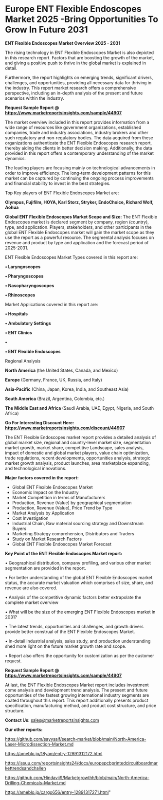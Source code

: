 # Europe ENT Flexible Endoscopes Market 2025 -Bring Opportunities To Grow In Future 2031

<Strong> ENT Flexible Endoscopes Market Overview 2025 - 2031</strong>

The rising technology in ENT Flexible Endoscopes Market is also depicted in this research report. Factors that are boosting the growth of the market, and giving a positive push to thrive in the global market is explained in detail.

Furthermore, the report highlights on emerging trends, significant drivers, challenges, and opportunities, providing all necessary data for thriving in the industry. This report market research offers a comprehensive perspective, including an in-depth analysis of the present and future scenarios within the industry.

<strong>Request Sample Report @ <a href=https://www.marketreportsinsights.com/sample/44907>https://www.marketreportsinsights.com/sample/44907</a></strong>

The market overview included in this report provides information from a wide range of resources like government organizations, established companies, trade and industry associations, industry brokers and other such regulatory and non-regulatory bodies. The data acquired from these organizations authenticate the ENT Flexible Endoscopes research report, thereby aiding the clients in better decision making. Additionally, the data provided in this report offers a contemporary understanding of the market dynamics.

The leading players are focusing mainly on technological advancements in order to improve efficiency. The long-term development patterns for this market can be captured by continuing the ongoing process improvements and financial stability to invest in the best strategies.

Top Key players of ENT Flexible Endoscopes Market are:

<strong>Olympus, Fujifilm, HOYA, Karl Storz, Stryker, EndoChoice, Richard Wolf, Aohua</strong>

<strong><b>Global ENT Flexible Endoscopes Market Scope and Size:</b></strong>
The ENT Flexible Endoscopes market is declared segment by company, region (country), type, and application. Players, stakeholders, and other participants in the global ENT Flexible Endoscopes market will gain the market scope as they use the report as a powerful resource. The segmental analysis focuses on revenue and product by type and application and the forecast period of 2025-2031.

ENT Flexible Endoscopes Market Types covered in this report are:

<strong>•  Laryngoscopes

•  Pharyngoscopes

•  Nasopharyngoscopes

•  Rhinoscopes</strong>

Market Applications covered in this report are:

<strong>•  Hospitals

•  Ambulatory Settings

•  ENT Clinics

•  

•  ENT Flexible Endoscopes</strong> 

Regional Analysis

<strong>North America</strong> (the United States, Canada, and Mexico)

<strong>Europe</strong> (Germany, France, UK, Russia, and Italy)

<strong>Asia-Pacific</strong> (China, Japan, Korea, India, and Southeast Asia)

<strong>South America</strong> (Brazil, Argentina, Colombia, etc.)

<strong>The Middle East and Africa</strong> (Saudi Arabia, UAE, Egypt, Nigeria, and South Africa)

<strong>Go For Interesting Discount Here: <a href=https://www.marketreportsinsights.com/discount/44907>https://www.marketreportsinsights.com/discount/44907</a></strong>

The ENT Flexible Endoscopes market report provides a detailed analysis of global market size, regional and country-level market size, segmentation market growth, market share, competitive Landscape, sales analysis, impact of domestic and global market players, value chain optimization, trade regulations, recent developments, opportunities analysis, strategic market growth analysis, product launches, area marketplace expanding, and technological innovations.

<strong><b>Major factors covered in the report:</b></strong>
<ul>
  <li>Global ENT Flexible Endoscopes Market </li>
  <li>Economic Impact on the Industry</li>
  <li>Market Competition in terms of Manufacturers</li>
  <li>Production, Revenue (Value) by geographical segmentation</li>
  <li>Production, Revenue (Value), Price Trend by Type</li>
  <li>Market Analysis by Application</li>
  <li>Cost Investigation</li>
  <li>Industrial Chain, Raw material sourcing strategy and Downstream Buyers</li>
  <li>Marketing Strategy comprehension, Distributors and Traders</li>
  <li>Study on Market Research Factors</li>
  <li>Global ENT Flexible Endoscopes Market Forecast</li>
</ul>

<strong><b>Key Point of the ENT Flexible Endoscopes Market report:</b></strong>

• Geographical distribution, company profiling, and various other market segmentation are provided in the report.

• For better understanding of the global ENT Flexible Endoscopes market status, the accurate market valuation which comprises of size, share, and revenue are also covered.

• Analysis of the competitive dynamic factors better extrapolate the complete market overview

• What will be the size of the emerging ENT Flexible Endoscopes market in 2031?

• The latest trends, opportunities and challenges, and growth drivers provide better construal of the ENT Flexible Endoscopes Market.

• In-detail industrial analysis, sales study, and production understanding shed more light on the future market growth rate and scope.

• Report also offers the opportunity for customization as per the customer request.

<strong>Request Sample Report @ <a href=https://www.marketreportsinsights.com/sample/44907>https://www.marketreportsinsights.com/sample/44907</a></strong>

At last, the ENT Flexible Endoscopes Market report includes investment come analysis and development trend analysis. The present and future opportunities of the fastest growing international industry segments are coated throughout this report. This report additionally presents product specification, manufacturing method, and product cost structure, and price structure.

<strong>Contact Us:</strong>
sales@marketreportsinsights.com

<strong>Our other reports:</strong>

<a href=https://github.com/sayysaif/search-market/blob/main/North-America-Laser-Microdissection-Market.md>https://github.com/sayysaif/search-market/blob/main/North-America-Laser-Microdissection-Market.md</a>

<a href=https://ameblo.jp/18yam/entry-12891312172.html>https://ameblo.jp/18yam/entry-12891312172.html</a>

<a href=https://issuu.com/reportsinsights24/docs/europepcbprintedcircuitboardmarkettrendsandchallen>https://issuu.com/reportsinsights24/docs/europepcbprintedcircuitboardmarkettrendsandchallen</a>

<a href=https://github.com/Hindavii9/Marketgrowthh/blob/main/North-America-Drilling-Chemicals-Market.md>https://github.com/Hindavii9/Marketgrowthh/blob/main/North-America-Drilling-Chemicals-Market.md</a>

<a href=https://ameblo.jp/cargo656/entry-12891317271.html>https://ameblo.jp/cargo656/entry-12891317271.html</a>"
